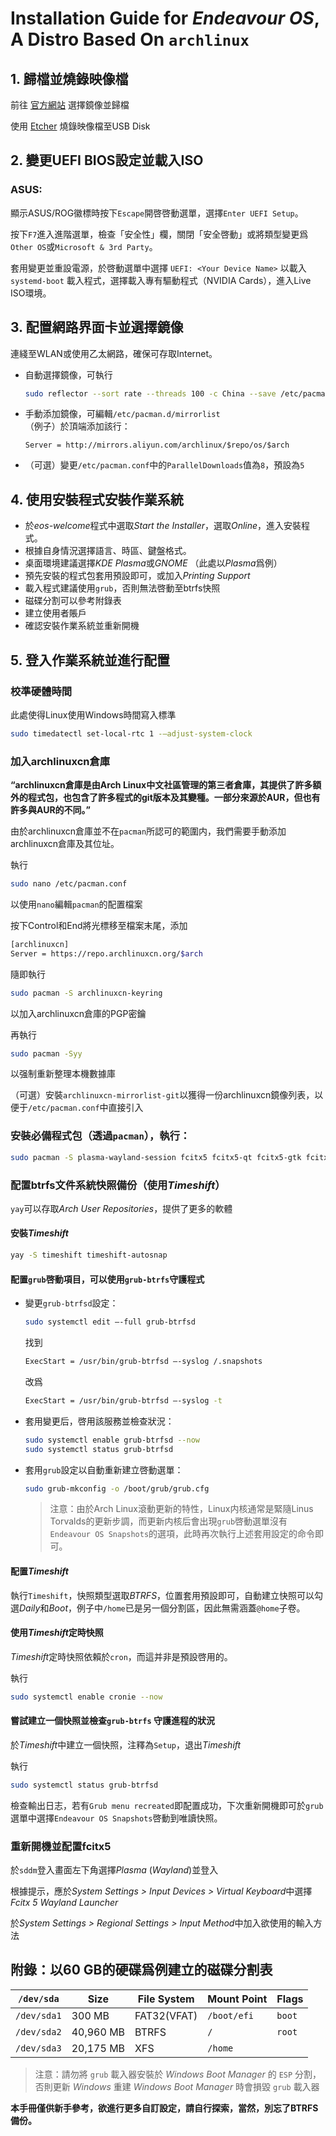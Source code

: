 # Installation Guide for *Endeavour OS*, A Distro Based On `archlinux`

## 1. 歸檔並燒錄映像檔

前往 [官方網站](https://endeavouros.com/#Download) 選擇鏡像並歸檔

使用 [Etcher](https://etcher.balena.io/) 燒錄映像檔至USB Disk

## 2. 變更UEFI BIOS設定並載入ISO

### ASUS:

顯示ASUS/ROG徽標時按下`Escape`開啓啓動選單，選擇`Enter UEFI Setup`。

按下`F7`進入進階選單，檢查「安全性」欄，關閉「安全啓動」或將類型變更爲`Other OS`或`Microsoft & 3rd Party`。

套用變更並重設電源，於啓動選單中選擇 `UEFI: <Your Device Name>` 以載入 `systemd-boot` 載入程式，選擇載入專有驅動程式（NVIDIA Cards），進入Live ISO環境。

## 3. 配置網路界面卡並選擇鏡像

連綫至WLAN或使用乙太網路，確保可存取Internet。

- 自動選擇鏡像，可執行
    ```sh
    sudo reflector --sort rate --threads 100 -c China --save /etc/pacman.d/mirrorlist
    ```
- 手動添加鏡像，可編輯`/etc/pacman.d/mirrorlist`\
（例子）於頂端添加該行：
    ```
    Server = http://mirrors.aliyun.com/archlinux/$repo/os/$arch
    ```
- （可選）變更`/etc/pacman.conf`中的`ParallelDownloads`值為`8`，預設為`5`

## 4. 使用安裝程式安裝作業系統

- 於*eos-welcome*程式中選取*Start the Installer*，選取*Online*，進入安裝程式。
- 根據自身情況選擇語言、時區、鍵盤格式。
- 桌面環境建議選擇*KDE Plasma*或*GNOME* （此處以*Plasma*爲例）
- 預先安裝的程式包套用預設即可，或加入*Printing Support*
- 載入程式建議使用`grub`，否則無法啓動至btrfs快照
- 磁碟分割可以參考附錄表
- 建立使用者賬戶
- 確認安裝作業系統並重新開機

## 5. 登入作業系統並進行配置

### 校準硬體時間

此處使得Linux使用Windows時間寫入標準

```sh
sudo timedatectl set-local-rtc 1 -–adjust-system-clock
```

### 加入archlinuxcn倉庫

**“archlinuxcn倉庫是由Arch Linux中文社區管理的第三者倉庫，其提供了許多額外的程式包，也包含了許多程式的git版本及其變種。一部分來源於AUR，但也有許多與AUR的不同。”**

由於archlinuxcn倉庫並不在`pacman`所認可的範圍内，我們需要手動添加archlinuxcn倉庫及其位址。

執行
```sh
sudo nano /etc/pacman.conf
```
以使用`nano`編輯`pacman`的配置檔案

按下Control和End將光標移至檔案末尾，添加
```sh
[archlinuxcn]
Server = https://repo.archlinuxcn.org/$arch
```

隨即執行
```sh
sudo pacman -S archlinuxcn-keyring
```
以加入archlinuxcn倉庫的PGP密鑰

再執行
```sh
sudo pacman -Syy
```
以强制重新整理本機數據庫

（可選）安裝`archlinuxcn-mirrorlist-git`以獲得一份archlinuxcn鏡像列表，以便于`/etc/pacman.conf`中直接引入

### 安裝必備程式包（透過`pacman`），執行：

```sh
sudo pacman -S plasma-wayland-session fcitx5 fcitx5-qt fcitx5-gtk fcitx5-chinese-addons kcm-fcitx5 fcitx5-material-color grub-btrfs inotify-tools htop nvtop yay
```

### 配置btrfs文件系統快照備份（使用*Timeshift*）

`yay`可以存取*Arch User Repositories*，提供了更多的軟體

#### 安裝*Timeshift*

```sh
yay -S timeshift timeshift-autosnap
```

#### 配置`grub`啓動項目，可以使用`grub-btrfs`守護程式

- 變更`grub-btrfsd`設定：
  ```sh
  sudo systemctl edit –-full grub-btrfsd
  ```
  找到
  ```sh
  ExecStart = /usr/bin/grub-btrfsd –-syslog /.snapshots
  ```
  改爲
  ```sh
  ExecStart = /usr/bin/grub-btrfsd –-syslog -t
  ```
- 套用變更后，啓用該服務並檢查狀況：
  ```sh
  sudo systemctl enable grub-btrfsd --now
  sudo systemctl status grub-btrfsd
  ```
- 套用`grub`設定以自動重新建立啓動選單：
  ```sh
  sudo grub-mkconfig -o /boot/grub/grub.cfg
  ```

  >注意：由於Arch Linux滾動更新的特性，Linux内核通常是緊隨Linus Torvalds的更新步調，而更新内核后會出現`grub`啓動選單沒有`Endeavour OS Snapshots`的選項，此時再次執行上述套用設定的命令即可。

#### 配置*Timeshift*

執行`Timeshift`，快照類型選取*BTRFS*，位置套用預設即可，自動建立快照可以勾選*Daily*和*Boot*，例子中`/home`已是另一個分割區，因此無需涵蓋`@home`子卷。

#### 使用*Timeshift*定時快照

*Timeshift*定時快照依賴於`cron`，而這并非是預設啓用的。

執行
```sh
sudo systemctl enable cronie --now
```

#### 嘗試建立一個快照並檢查`grub-btrfs` 守護進程的狀況

於*Timeshift*中建立一個快照，注釋為`Setup`，退出*Timeshift*

執行
```sh
sudo systemctl status grub-btrfsd
```

檢查輸出日志，若有`Grub menu recreated`即配置成功，下次重新開機即可於`grub`選單中選擇`Endeavour OS Snapshots`啓動到唯讀快照。

### 重新開機並配置fcitx5

於`sddm`登入畫面左下角選擇*Plasma* (*Wayland*)並登入

根據提示，應於*System Settings > Input Devices > Virtual Keyboard*中選擇*Fcitx 5 Wayland Launcher*

於*System Settings > Regional Settings > Input Method*中加入欲使用的輸入方法

## 附錄：以60 GB的硬碟爲例建立的磁碟分割表

| `/dev/sda` | Size | File System | Mount Point | Flags |
|-|-|-|-|-|
`/dev/sda1` | 300 MB | FAT32(VFAT) | `/boot/efi` | `boot` |
`/dev/sda2` | 40,960 MB | BTRFS | `/` | `root` |
`/dev/sda3` | 20,175 MB | XFS | `/home`	 |  |

> 注意：請勿將 `grub` 載入器安裝於 *Windows Boot Manager* 的 `ESP` 分割，否則更新 *Windows* 重建 *Windows Boot Manager* 時會損毀 `grub` 載入器

**本手冊僅供新手參考，欲進行更多自訂設定，請自行探索，當然，別忘了BTRFS備份。**